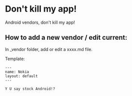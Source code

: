 # Don't kill my app!
Android vendors, don't kill my app!

How to add a new vendor / edit current:
---

In _vendor folder, add or edit a xxxx.md file.

Template:

```
---
name: Nokia
layout: default
---

Y U say stock Android!?
```
